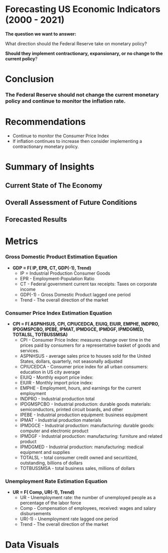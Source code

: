 # Forecasting US Economic Indicators (2000 - 2021)
**The question we want to answer:** 

What direction should the Federal Reserve take on monetary policy?

**Should they implement contractionary, expansionary, or no change to the current policy**? 

# Conclusion 

### The Federal Reserve should not change the current monetary policy and continue to monitor the inflation rate.

# Recommendations
- Continue to monitor the Consumer Price Index
- If inflation continues to increase then consider implementing a contractionary monetary policy.

# Summary of Insights
## Current State of The Economy

## Overall Assessment of Future Conditions

## Forecasted Results

# Metrics
### Gross Domestic Product Estimation Equation
- **GDP = F( IP, EPR, CT, GDP(-1), Trend)**
  - IP = Industrial Production Consumer Goods
  - EPR - Employment-Population Ratio
  - CT - Federal government current tax receipts: Taxes on corporate income
  - GDP(-1) - Gross Domestic Product lagged one period
  - Trend - The overall direction of the market
### Consumer Price Index Estimation Equation
- **CPI = F( ASPNHSUS, CPI, CPIUCEDCA, EIUIQ, EIUIR, EMPHE, INDPRO, IPDGMSPCBO, IPEBE, IPMAT, IPMDGCE, IPMDGF, IPMDGMED, TOTALSL, TOTBUSSMSA)**
  - CPI - Consumer Price Index: measures change over time in the prices paid by consumers for a representative basket of goods and services.
  - ASPNHSUS - average sales price to houses sold for the United States, dollars, quarterly, not seasonally adjusted
  - CPIUCEDCA - Consumer price index for all urban consumers: education in US city average
  -  EIUIQ - Monthly export price index:
  -  EIUIR - Monthly import price index:
  -  EMPHE - Employment, hours, and earnings for the current employment
  -  INDPRO - Industrial production total
  -  IPDGMSPCBO - Industrial production: durable goods materials: semiconductors, printed circuit boards, and other
  -  IPEBE - Industrial production equipment: business equipment
  -  IPMAT - Industrial production materials
  -  IPMDGCE - Industrial production: manufacturing: durable goods: computer and electronic product
  -  IPMDGF - Industrial production: manufacturing: furniture and related product 
  -  IPMDGMED - Industrial production: manufacturing: medical equipment and supplies
  -  TOTALSL - total consumer credit owned and securitized, outstanding, billions of dollars
  -  TOTBUSSMSA - total business sales, millions of dollars
### Unemployment Rate Estimation Equation
- **UR = F( Comp, UR(-1), Trend)**
  - UR - Unemployment rate: the number of unemployed people as a percentage of the labor force
  - Comp - Compensation of employees, received: wages and salary disbursements
  - UR(-1) - Unemployment rate lagged one period
  - Trend - The overall direction of the market

# Data Visuals 

